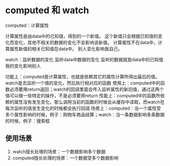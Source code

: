 # computed 和 watch

computed：计算属性

计算属性是由data中的已知值，得到的一个新值。
这个新值只会根据已知值的变化而变化，其他不相关的数据的变化不会影响该新值。
计算属性不在data中，计算属性新值的相关已知值在data中。
别人变化影响我自己。

watch：监听数据的变化
监听data中数据的变化
监听的数据就是data中的已知值
我的变化影响别人



功能上：computed是计算属性，也就是依赖其它的属性计算所得出最后的值。watch是去监听一个值的变化，然后执行相对应的函数
使用上：computed中的函数必须要用return返回；watch的回调里面会传入监听属性的新旧值，通过这两个值可以做一些特定的操作，不是必须要用return
性能上：computed中的函数所依赖的属性没有发生变化，那么调用当前的函数的时候会从缓存中读取，而watch在每次监听的值发生变化的时候都会执行回调
场景上：computed：当一个属性受多个属性影响的时候，例子：购物车商品结算；watch：当一条数据影响多条数据的时候，例子：搜索框
## 使用场景

1. watch擅长处理的场景：一个数据影响多个数据
2. computed擅长处理的场景：一个数据受多个数据影响